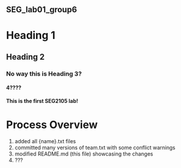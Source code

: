 ## SEG_lab01_group6
# Heading 1
## Heading 2
### No way this is Heading 3?
#### 4????
**This is the first SEG2105 lab!**
# Process Overview
1. added all {name}.txt files
2. committed many versions of team.txt with some conflict warnings
3. modified README.md (this file) showcasing the changes
4. ???

